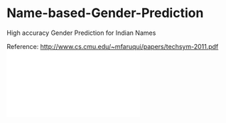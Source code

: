 # Name-based-Gender-Prediction
High accuracy Gender Prediction for Indian Names

Reference: http://www.cs.cmu.edu/~mfaruqui/papers/techsym-2011.pdf
![Alt text](/Resources/Gender_Prediction_of_Indian_Names.pdf?raw=true "Gender Prediction of Indian Names")
